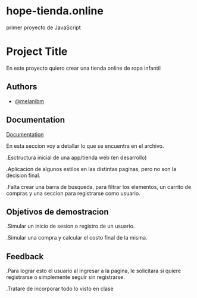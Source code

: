 # hope-tienda.online
primer proyecto de JavaScript


# Project Title

En este proyecto quiero crear una tienda online de ropa infantil

## Authors

- [@melanibm](melanibm.github.io/hope-tienda.online/)


## Documentation

[Documentation](https://linktodocumentation)

En esta seccion voy a detallar lo que se encuentra en el archivo.

.Esctructura inicial de una app/tienda web (en desarrollo)

.Aplicacion de algunos estilos en las distintas paginas, pero no son la decision final.

.Falta crear una barra de busqueda, para filtrar los elementos, un carrito de compras y una seccion para registrarse como usuario.




## Objetivos de demostracion
.Simular un inicio de sesion o registro de un usuario.

.Simular una compra y calcular el costo final de la misma.


## Feedback

.Para lograr esto el usuario al ingresar a la pagina, le solicitara si quiere registrarse o simplemente seguir sin registrarse.

.Tratare de incorporar todo lo visto en clase

